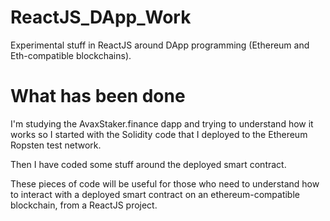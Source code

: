 # ReactJS_DApp_Work
Experimental stuff in ReactJS around DApp programming (Ethereum and Eth-compatible blockchains).

# What has been done
I'm studying the AvaxStaker.finance dapp and trying to understand how it works so I started with the Solidity code that I deployed to the Ethereum Ropsten test network.

Then I have coded some stuff around the deployed smart contract.

These pieces of code will be useful for those who need to understand how to interact with a deployed smart contract on an ethereum-compatible blockchain, from a ReactJS project.
